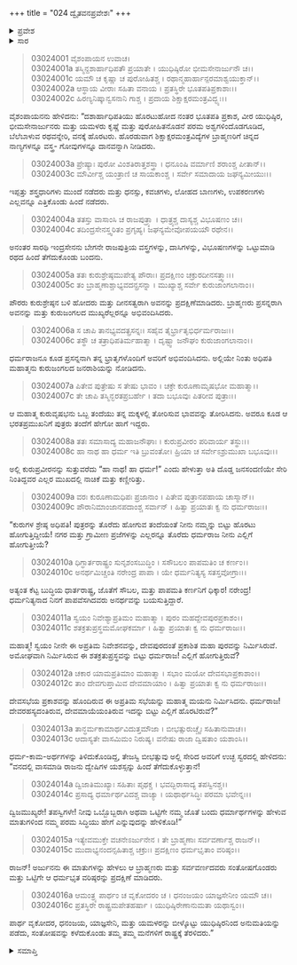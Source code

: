 +++
title = "024 ದ್ವೈತವನಪ್ರವೇಶಃ"
+++

<details><summary>ಪ್ರವೇಶ</summary>


।।   ಓಂ ಓಂ ನಮೋ ನಾರಾಯಣಾಯ।।   ಶ್ರೀ ವೇದವ್ಯಾಸಾಯ ನಮಃ ।।

ಶ್ರೀ ಕೃಷ್ಣದ್ವೈಪಾಯನ ವೇದವ್ಯಾಸ ವಿರಚಿತ  

**ಶ್ರೀ ಮಹಾಭಾರತ**

**ಆರಣ್ಯಕ ಪರ್ವ**

**ಕೈರಾತ ಪರ್ವ**

**ಅಧ್ಯಾಯ 24**

</details>


<details><summary>ಸಾರ</summary>

ಹಿಂಬಾಲಿಸಿ ಬಂದಿದ್ದ ಪುರಜನರು ದುಃಖದಿಂದ ಪಾಂಡವರನ್ನು ಬೀಳ್ಕೊಟ್ಟು ಹಿಂದಿರುಗಿದುದು (1-16).

</details>


> 03024001 ವೈಶಂಪಾಯನ ಉವಾಚ।  
03024001a ತಸ್ಮಿನ್ದಶಾರ್ಹಾಧಿಪತೌ ಪ್ರಯಾತೇ ।
	ಯುಧಿಷ್ಠಿರೋ ಭೀಮಸೇನಾರ್ಜುನೌ ಚ।।   
> 03024001c ಯಮೌ ಚ ಕೃಷ್ಣಾ ಚ ಪುರೋಹಿತಶ್ಚ ।
	ರಥಾನ್ಮಹಾರ್ಹಾನ್ಪರಮಾಶ್ವಯುಕ್ತಾನ್।।   
> 03024002a ಆಸ್ಥಾಯ ವೀರಾಃ ಸಹಿತಾ ವನಾಯ ।
	ಪ್ರತಸ್ಥಿರೇ ಭೂತಪತಿಪ್ರಕಾಶಾಃ।।  
> 03024002c ಹಿರಣ್ಯನಿಷ್ಕಾನ್ವಸನಾನಿ ಗಾಶ್ಚ ।
	ಪ್ರದಾಯ ಶಿಕ್ಷಾಕ್ಷರಮಂತ್ರವಿದ್ಭ್ಯಃ।।  

ವೈಶಂಪಾಯನನು ಹೇಳಿದನು: “ದಶಾರ್ಹಾಧಿಪತಿಯು ಹೊರಟುಹೋದ ನಂತರ ಭೂತಪತಿ ಪ್ರಕಾಶ, ವೀರ ಯುಧಿಷ್ಠಿರ, ಭೀಮಸೇನಾರ್ಜುನರು ಮತ್ತು ಯಮಳರು ಕೃಷ್ಣೆ ಮತ್ತು ಪುರೋಹಿತನೊಡನೆ ಪರಮ ಅಶ್ವಗಳಿಂದೊಡಗೂಡಿದ, ಬೆಲೆಬಾಳುವ ರಥವನ್ನೇರಿ, ವನಕ್ಕೆ ಹೊರಟರು. ಹೊರಡುವಾಗ ಶಿಕ್ಷಾಕ್ಷರಮಂತ್ರವಿದ್ಯೆಗಳ ಬ್ರಾಹ್ಮಣರಿಗೆ ಚಿನ್ನದ ನಾಣ್ಯಗಳನ್ನೂ ವಸ್ತ್ರ- ಗೋವುಗಳನ್ನೂ ದಾನವನ್ನಾಗಿ ನೀಡಿದರು.

> 03024003a ಪ್ರೇಷ್ಯಾಃ ಪುರೋ ವಿಂಶತಿರಾತ್ತಶಸ್ತ್ರಾ ।
	ಧನೂಂಷಿ ವರ್ಮಾಣಿ ಶರಾಂಶ್ಚ ಪೀತಾನ್।।  
> 03024003c ಮೌರ್ವೀಶ್ಚ ಯಂತ್ರಾಣಿ ಚ ಸಾಯಕಾಂಶ್ಚ ।
	ಸರ್ವೇ ಸಮಾದಾಯ ಜಘನ್ಯಮೀಯುಃ।।  

ಇಪ್ಪತ್ತು ಶಸ್ತ್ರಧಾರಿಗಳು ಮುಂದೆ ನಡೆದರು ಮತ್ತು ಧನಸ್ಸು, ಕವಚಗಳು, ಲೋಹದ ಬಾಣಗಳು, ಉಪಕರಣಗಳು ಎಲ್ಲವನ್ನೂ ಎತ್ತಿಕೊಂಡು ಹಿಂದೆ ನಡೆದರು.

> 03024004a ತತಸ್ತು ವಾಸಾಂಸಿ ಚ ರಾಜಪುತ್ರ್ಯಾ ।
	ಧಾತ್ರ್ಯಶ್ಚ ದಾಸ್ಯಶ್ಚ ವಿಭೂಷಣಂ ಚ।।  
> 03024004c ತದಿಂದ್ರಸೇನಸ್ತ್ವರಿತಂ ಪ್ರಗೃಹ್ಯ।
	ಜಘನ್ಯಮೇವೋಪಯಯೌ ರಥೇನ।।  

ಅನಂತರ ಸಾರಥಿ ಇಂದ್ರಸೇನನು ಬೇಗನೇ ರಾಜಪುತ್ರಿಯ ವಸ್ತ್ರಗಳನ್ನು, ದಾಸಿಗಳನ್ನು, ವಿಭೂಷಣಗಳನ್ನು ಒಟ್ಟುಮಾಡಿ ರಥದ ಹಿಂದೆ ತೆಗೆದುಕೊಂಡು ಬಂದನು.

> 03024005a ತತಃ ಕುರುಶ್ರೇಷ್ಠಮುಪೇತ್ಯ ಪೌರಾಃ।
	ಪ್ರದಕ್ಷಿಣಂ ಚಕ್ರುರದೀನಸತ್ತ್ವಾಃ।।   
> 03024005c ತಂ ಬ್ರಾಹ್ಮಣಾಶ್ಚಾಭ್ಯವದನ್ಪ್ರಸನ್ನಾ ।
	ಮುಖ್ಯಾಶ್ಚ ಸರ್ವೇ ಕುರುಜಾಂಗಲಾನಾಂ।।   

ಪೌರರು ಕುರುಶ್ರೇಷ್ಠನ ಬಳಿ ಹೋದರು ಮತ್ತು ದೀನಸತ್ವರಾಗಿ ಅವನನ್ನು ಪ್ರದಕ್ಷಿಣೆಮಾಡಿದರು. ಬ್ರಾಹ್ಮಣರು ಪ್ರಸನ್ನರಾಗಿ ಅವನನ್ನು ಮತ್ತು ಕುರುಜಂಗಲದ ಮುಖ್ಯರೆಲ್ಲರನ್ನೂ ಅಭಿವಂದಿಸಿದರು.

> 03024006a ಸ ಚಾಪಿ ತಾನಭ್ಯವದತ್ಪ್ರಸನ್ನಃ।
	ಸಹೈವ ತೈರ್ಭ್ರಾತೃಭಿರ್ಧರ್ಮರಾಜಃ।।  
> 03024006c ತಸ್ಥೌ ಚ ತತ್ರಾಧಿಪತಿರ್ಮಹಾತ್ಮಾ ।
	ದೃಷ್ಟ್ವಾ ಜನೌಘಂ ಕುರುಜಾಂಗಲಾನಾಂ।।  

ಧರ್ಮರಾಜನೂ ಕೂಡ ಪ್ರಸನ್ನನಾಗಿ ತನ್ನ ಭ್ರಾತೃಗಳೊಂದಿಗೆ ಅವರಿಗೆ ಅಭಿವಂದಿಸಿದನು. ಅಲ್ಲಿಯೇ ನಿಂತು ಅಧಿಪತಿ ಮಹಾತ್ಮನು ಕುರುಜಂಗಲದ ಜನರಾಶಿಯನ್ನು ನೋಡಿದನು.

> 03024007a ಪಿತೇವ ಪುತ್ರೇಷು ಸ ತೇಷು ಭಾವಂ ।
	ಚಕ್ರೇ ಕುರೂಣಾಮೃಷಭೋ ಮಹಾತ್ಮಾ।।  
> 03024007c ತೇ ಚಾಪಿ ತಸ್ಮಿನ್ಭರತಪ್ರಬರ್ಹೇ ।
	ತದಾ ಬಭೂವುಃ ಪಿತರೀವ ಪುತ್ರಾಃ।।  

ಆ ಮಹಾತ್ಮ ಕುರುವೃಷಭನು ಒಬ್ಬ ತಂದೆಯು ತನ್ನ ಮಕ್ಕಳಲ್ಲಿ ತೋರಿಸುವ ಭಾವವನ್ನು ತೋರಿಸಿದನು. ಅವರೂ ಕೂಡ ಆ ಭರತಪ್ರಮುಖನಿಗೆ ಪುತ್ರರು ತಂದೆಗೆ ಹೇಗೋ ಹಾಗೆ ಇದ್ದರು.

> 03024008a ತತಃ ಸಮಾಸಾದ್ಯ ಮಹಾಜನೌಘಾಃ ।
	ಕುರುಪ್ರವೀರಂ ಪರಿವಾರ್ಯ ತಸ್ಥುಃ।।  
> 03024008c ಹಾ ನಾಥ ಹಾ ಧರ್ಮ ಇತಿ ಬ್ರುವಂತೋ।
	ಹ್ರಿಯಾ ಚ ಸರ್ವೇಽಶ್ರುಮುಖಾ ಬಭೂವುಃ।।  

ಅಲ್ಲಿ ಕುರುಪ್ರವೀರನನ್ನು ಸುತ್ತುವರೆದು “ಹಾ ನಾಥ! ಹಾ ಧರ್ಮ!” ಎಂದು ಹೇಳುತ್ತಾ ಅತಿ ದೊಡ್ಡ ಜನಸಂದಣಿಯೇ ಸೇರಿ ನಿಂತಿದ್ದವರ ಎಲ್ಲರ ಮುಖದಲ್ಲಿ ನಾಚಿಕೆ ಮತ್ತು ಕಣ್ಣೀರಿತ್ತು.

> 03024009a ವರಃ ಕುರೂಣಾಮಧಿಪಃ ಪ್ರಜಾನಾಂ ।
	ಪಿತೇವ ಪುತ್ರಾನಪಹಾಯ ಚಾಸ್ಮಾನ್।।  
> 03024009c ಪೌರಾನಿಮಾಂಜಾನಪದಾಂಶ್ಚ ಸರ್ವಾನ್ ।
	ಹಿತ್ವಾ ಪ್ರಯಾತಃ ಕ್ವ ನು ಧರ್ಮರಾಜಃ।।  

“ಕುರುಗಳ ಶ್ರೇಷ್ಠ ಅಧಿಪತಿ! ಪುತ್ರರನ್ನು ತೊರೆದು ಹೋಗುವ ತಂದೆಯಂತೆ ನೀನು ನಮ್ಮನ್ನು ಬಿಟ್ಟು ಹೊರಟು ಹೋಗುತ್ತಿದ್ದೀಯೆ! ನಗರ ಮತ್ತು ಗ್ರಾಮೀಣ ಪ್ರಜೆಗಳನ್ನು ಎಲ್ಲರನ್ನೂ ತೊರೆದು ಧರ್ಮರಾಜ ನೀನು ಎಲ್ಲಿಗೆ ಹೋಗುತ್ತೀಯೆ?

> 03024010a ಧಿಗ್ಧಾರ್ತರಾಷ್ಟ್ರಂ ಸುನೃಶಂಸಬುದ್ಧಿಂ ।
	ಸಸೌಬಲಂ ಪಾಪಮತಿಂ ಚ ಕರ್ಣಂ।।  
> 03024010c ಅನರ್ಥಮಿಚ್ಚಂತಿ ನರೇಂದ್ರ ಪಾಪಾ ।
	ಯೇ ಧರ್ಮನಿತ್ಯಸ್ಯ ಸತಸ್ತವೋಗ್ರಾಃ।।  

ಅತ್ಯಂತ ಕೆಟ್ಟ ಬುದ್ಧಿಯ ಧಾರ್ತರಾಷ್ಟ್ರ, ಜೊತೆಗೆ ಸೌಬಲ, ಮತ್ತು ಪಾಪಮತಿ ಕರ್ಣನಿಗೆ ಧಿಕ್ಕಾರ! ನರೇಂದ್ರ! ಧರ್ಮನಿತ್ಯನಾದ ನಿನಗೆ ಪಾಪವೆಸಗಿದವರು ಅನರ್ಥವನ್ನು ಬಯಸುತ್ತಿದ್ದಾರೆ.

> 03024011a ಸ್ವಯಂ ನಿವೇಶ್ಯಾಪ್ರತಿಮಂ ಮಹಾತ್ಮಾ ।
	ಪುರಂ ಮಹದ್ದೇವಪುರಪ್ರಕಾಶಂ।।   
> 03024011c ಶತಕ್ರತುಪ್ರಸ್ಥಮಮೋಘಕರ್ಮಾ ।
	ಹಿತ್ವಾ ಪ್ರಯಾತಃ ಕ್ವ ನು ಧರ್ಮರಾಜಃ।।   

ಮಹಾತ್ಮ! ಸ್ವಯಂ ನೀನೇ ಈ ಅಪ್ರತಿಮ ನಿವೇಶನವನ್ನು, ದೇವಪುರದಂತೆ ಪ್ರಕಾಶಿತ ಮಹಾ ಪುರವನ್ನು ನಿರ್ಮಿಸಿರುವೆ. ಅಮೋಘವಾಗಿ ನಿರ್ಮಿಸಿರುವ ಈ ಶತಕ್ರತುಪ್ರಸ್ಥವನ್ನು ಬಿಟ್ಟು ಧರ್ಮರಾಜ! ಎಲ್ಲಿಗೆ ಹೋಗುತ್ತಿರುವೆ?

> 03024012a ಚಕಾರ ಯಾಮಪ್ರತಿಮಾಂ ಮಹಾತ್ಮಾ ।
	ಸಭಾಂ ಮಯೋ ದೇವಸಭಾಪ್ರಕಾಶಾಂ।।  
> 03024012c ತಾಂ ದೇವಗುಪ್ತಾಮಿವ ದೇವಮಾಯಾಂ ।
	ಹಿತ್ವಾ ಪ್ರಯಾತಃ ಕ್ವ ನು ಧರ್ಮರಾಜಃ।।  

ದೇವಸಭೆಯ ಪ್ರಕಾಶವನ್ನು ಹೊಂದಿರುವ ಈ ಅಪ್ರತಿಮ ಸಭೆಯನ್ನು ಮಹಾತ್ಮ ಮಯನು ನಿರ್ಮಿಸಿದನು. ಧರ್ಮರಾಜ! ದೇವರಹಸ್ಯದಂತಿರುವ, ದೇವಮಾಯೆಯಂತಿರುವ ಇದನ್ನು ಬಿಟ್ಟು ಎಲ್ಲಿಗೆ ಹೊರಟಿರುವೆ?”

> 03024013a ತಾನ್ಧರ್ಮಕಾಮಾರ್ಥವಿದುತ್ತಮೌಜಾ ।
	ಬೀಭತ್ಸುರುಚ್ಚೈಃ ಸಹಿತಾನುವಾಚ।।  
> 03024013c ಆದಾಸ್ಯತೇ ವಾಸಮಿಮಂ ನಿರುಷ್ಯ।
	ವನೇಷು ರಾಜಾ ದ್ವಿಷತಾಂ ಯಶಾಂಸಿ।।  

ಧರ್ಮ-ಕಾಮ-ಅರ್ಥಗಳನ್ನು ತಿಳಿದುಕೊಂಡಿದ್ದ, ತೇಜಸ್ವಿ ಬೀಭತ್ಸುವು ಅಲ್ಲಿ ಸೇರಿದ ಅವರಿಗೆ ಉಚ್ಛ ಸ್ವರದಲ್ಲಿ ಹೇಳಿದನು: “ವನದಲ್ಲಿ ವಾಸಮಾಡಿ ರಾಜನು ದ್ವೇಷಿಗಳ ಯಶಸ್ಸನ್ನು ಹಿಂದೆ ತೆಗೆದುಕೊಳ್ಳುತ್ತಾನೆ!

> 03024014a ದ್ವಿಜಾತಿಮುಖ್ಯಾಃ ಸಹಿತಾಃ ಪೃಥಕ್ಚ ।
	ಭವದ್ಭಿರಾಸಾದ್ಯ ತಪಸ್ವಿನಶ್ಚ।।  
> 03024014c ಪ್ರಸಾದ್ಯ ಧರ್ಮಾರ್ಥವಿದಶ್ಚ ವಾಚ್ಯಾ ।
	ಯಥಾರ್ಥಸಿದ್ಧಿಃ ಪರಮಾ ಭವೇನ್ನಃ।।  

ದ್ವಿಜಮುಖ್ಯರೇ! ತಪಸ್ವಿಗಳೇ! ನೀವು ಒಬ್ಬೊಬ್ಬರಾಗಿ ಅಥವಾ ಒಟ್ಟಿಗೇ ನಮ್ಮ ಜೊತೆ ಬಂದು ಧರ್ಮಾರ್ಥಗಳನ್ನು ಹೇಳುವ ಮಾತುಗಳಿಂದ ನಮ್ಮ ಪರಮ ಸಿದ್ಧಿಯು ಹೇಗೆ ಎನ್ನುವುದನ್ನು ಹೇಳಿಕೊಡಿ!”

> 03024015a ಇತ್ಯೇವಮುಕ್ತೇ ವಚನೇಽರ್ಜುನೇನ ।
	ತೇ ಬ್ರಾಹ್ಮಣಾಃ ಸರ್ವವರ್ಣಾಶ್ಚ ರಾಜನ್।।  
> 03024015c ಮುದಾಭ್ಯನಂದನ್ಸಹಿತಾಶ್ಚ ಚಕ್ರುಃ।
	ಪ್ರದಕ್ಷಿಣಂ ಧರ್ಮಭೃತಾಂ ವರಿಷ್ಠಂ।।  

ರಾಜನ್! ಅರ್ಜುನನು ಈ ಮಾತುಗಳನ್ನು ಹೇಳಲು ಆ ಬ್ರಾಹ್ಮಣರು ಮತ್ತು ಸರ್ವವರ್ಣದವರು ಸಂತೋಷಗೊಂಡರು ಮತ್ತು ಒಟ್ಟಿಗೇ ಆ ಧರ್ಮಭೃತ ವರಿಷ್ಠರನ್ನು ಪ್ರದಕ್ಷಿಣೆ ಮಾಡಿದರು.

> 03024016a ಆಮಂತ್ರ್ಯ ಪಾರ್ಥಂ ಚ ವೃಕೋದರಂ ಚ ।
	ಧನಂಜಯಂ ಯಾಜ್ಞಸೇನೀಂ ಯಮೌ ಚ।।  
> 03024016c ಪ್ರತಸ್ಥಿರೇ ರಾಷ್ಟ್ರಮಪೇತಹರ್ಷಾ ।
	ಯುಧಿಷ್ಠಿರೇಣಾನುಮತಾ ಯಥಾಸ್ವಂ।।  

ಪಾರ್ಥ ವೃಕೋದರ, ಧನಂಜಯ, ಯಾಜ್ಞಸೇನಿ, ಮತ್ತು ಯಮಳರನ್ನು ಬೀಳ್ಕೊಟ್ಟು ಯುಧಿಷ್ಠಿರನಿಂದ ಅನುಮತಿಯನ್ನು ಪಡೆದು, ಸಂತೋಷವನ್ನು ಕಳೆದುಕೊಂಡು ತಮ್ಮ ತಮ್ಮ ಮನೆಗಳಿಗೆ ರಾಷ್ಟ್ರಕ್ಕೆ ತೆರಳಿದರು.”

<details><summary>ಸಮಾಪ್ತಿ</summary>


ಇತಿ ಶ್ರೀ ಮಹಾಭಾರತೇ ಆರಣ್ಯಕಪರ್ವಣಿ ಕೈರಾತಪರ್ವಣಿ ದ್ವೈತವನಪ್ರವೇಶೇ ಚತುರ್ವಿಂಶೋಽಧ್ಯಾಯಃ।  
ಇದು ಶ್ರೀ ಮಹಾಭಾರತದಲ್ಲಿ ಆರಣ್ಯಕಪರ್ವದಲ್ಲಿ ಕೈರಾತಪರ್ವದಲ್ಲಿ ದ್ವೈತವನಪ್ರವೇಶದಲ್ಲಿ ಇಪ್ಪತ್ತ್ನಾಲ್ಕನೆಯ ಅಧ್ಯಾಯವು.


</details>
